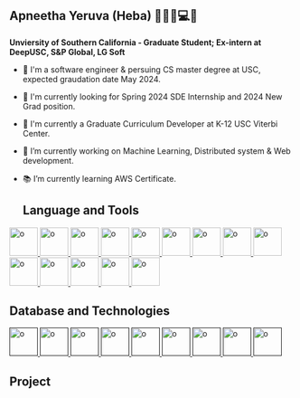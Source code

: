 ## Apneetha Yeruva (Heba) 👩🏻‍💻💻📓

**Unviersity of Southern California - Graduate Student; Ex-intern at DeepUSC, S&P Global, LG Soft**
* 🚀 I'm a software engineer & persuing CS master degree at USC, expected graudation date May 2024.
* 💼 I'm currently looking for Spring 2024 SDE Internship and 2024 New Grad position.
* 💼 I'm currently a Graduate Curriculum Developer at K-12 USC Viterbi Center.
* 🔭 I’m currently working on Machine Learning, Distributed system & Web development.
* 📚 I’m currently learning AWS Certificate.

  ## Language and Tools

<a href="https://www.python.org/">
  <img src="https://upload.wikimedia.org/wikipedia/commons/thumb/c/c3/Python-logo-notext.svg/242px-Python-logo-notext.svg.png" alt="o" width="50" height="50">
</a>

<a href="https://www.java.com/en/">
  <img src="https://upload.wikimedia.org/wikipedia/en/3/30/Java_programming_language_logo.svg" alt="o" width="50" height="50">
</a>

<a href="https://www.learn-c.org/">
  <img src="https://upload.wikimedia.org/wikipedia/commons/3/35/The_C_Programming_Language_logo.svg" alt="o" width="50" height="50">
</a>

<a href="https://developer.mozilla.org/en-US/docs/Glossary/HTML5">
  <img src="https://upload.wikimedia.org/wikipedia/commons/6/61/HTML5_logo_and_wordmark.svg" alt="o" width="50" height="50">
</a>

<a href="https://en.wikipedia.org/wiki/CSS">
  <img src="https://upload.wikimedia.org/wikipedia/commons/d/d5/CSS3_logo_and_wordmark.svg" alt="o" width="50" height="50">
</a>


<a href="https://developer.mozilla.org/en-US/docs/Web/JavaScript">
  <img src="https://www.orientsoftware.com/Themes/OrientSoftwareTheme/Content/Images/blog/2021-12-16/what-can-you-do-with-javascript.jpg" alt="o" width="50" height="50">
</a>


<a href="https://www.typescriptlang.org/">
  <img src="https://miro.medium.com/v2/resize:fit:1358/1*moJeTvW97yShLB7URRj5Kg.png" alt="o" width="50" height="50">
</a>

<a href="https://angular.io/">
  <img src="https://upload.wikimedia.org/wikipedia/commons/thumb/c/cf/Angular_full_color_logo.svg/2048px-Angular_full_color_logo.svg.png" alt="o" width="50" height="50">
</a>

<a href="https://getbootstrap.com/">
  <img src="https://upload.wikimedia.org/wikipedia/commons/thumb/b/b2/Bootstrap_logo.svg/240px-Bootstrap_logo.svg.png" alt="o" width="50" height="50">
</a>


<a href="https://mui.com/material-ui/">
  <img src="https://mui.com/static/logo.png" alt="o" width="50" height="50">
</a>


<a href="https://nodejs.org/en">
  <img src="https://static-00.iconduck.com/assets.00/node-js-icon-454x512-nztofx17.png" alt="o" width="50" height="50">
</a>


<a href="https://expressjs.com/">
  <img src="https://ajeetchaulagain.com/static/7cb4af597964b0911fe71cb2f8148d64/87351/express-js.png" alt="o" width="50" height="50">
</a>


<a href="https://spring.io/projects/spring-boot/">
  <img src="https://upload.wikimedia.org/wikipedia/commons/thumb/7/79/Spring_Boot.svg/240px-Spring_Boot.svg.png" alt="o" width="50" height="50">
</a>


<a href="https://www.djangoproject.com/">
  <img src="https://cdn.worldvectorlogo.com/logos/django.svg" alt="o" width="50" height="50">
</a>







## Database and Technologies

  <a href="">
  <img src="" alt="o" width="50" height="50">
</a>

  <a href="">
  <img src="" alt="o" width="50" height="50">
</a>

  <a href="">
  <img src="" alt="o" width="50" height="50">
</a>

  <a href="">
  <img src="" alt="o" width="50" height="50">
</a>

  <a href="">
  <img src="" alt="o" width="50" height="50">
</a>

  <a href="">
  <img src="" alt="o" width="50" height="50">
</a>

  <a href="">
  <img src="" alt="o" width="50" height="50">
</a>


  <a href="">
  <img src="" alt="o" width="50" height="50">
</a>

  <a href="">
  <img src="" alt="o" width="50" height="50">
</a>


## Project 


